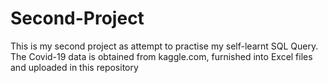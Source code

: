 # Second-Project

This is my second project as attempt to practise my self-learnt SQL Query.
The Covid-19 data is obtained from kaggle.com, furnished into Excel files and uploaded in this repository
